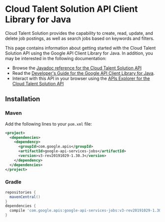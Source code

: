 # Cloud Talent Solution API Client Library for Java

Cloud Talent Solution provides the capability to create, read, update, and delete job postings, as well as search jobs based on keywords and filters.


This page contains information about getting started with the Cloud Talent Solution API
using the Google API Client Library for Java. In addition, you may be interested
in the following documentation:

* Browse the [Javadoc reference for the Cloud Talent Solution API][javadoc]
* Read the [Developer's Guide for the Google API Client Library for Java][google-api-client].
* Interact with this API in your browser using the [APIs Explorer for the Cloud Talent Solution API][api-explorer]

## Installation

### Maven

Add the following lines to your `pom.xml` file:

```xml
<project>
  <dependencies>
    <dependency>
      <groupId>com.google.apis</groupId>
      <artifactId>google-api-services-jobs</artifactId>
      <version>v3-rev20191029-1.30.3</version>
    </dependency>
  </dependencies>
</project>
```

### Gradle

```gradle
repositories {
  mavenCentral()
}
dependencies {
  compile 'com.google.apis:google-api-services-jobs:v3-rev20191029-1.30.3'
}
```

[javadoc]: https://googleapis.dev/java/google-api-services-jobs/latest/index.html
[google-api-client]: https://github.com/googleapis/google-api-java-client/
[api-explorer]: https://developers.google.com/apis-explorer/#p/jobs/v1/
